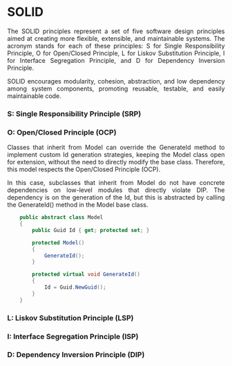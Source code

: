 # SOLID

<p align="justify">The SOLID principles represent a set of five software design principles aimed at creating more flexible, extensible, and maintainable systems. The acronym stands for each of these principles: S for Single Responsibility Principle, O for Open/Closed Principle, L for Liskov Substitution Principle, I for Interface Segregation Principle, and D for Dependency Inversion Principle.</p>
<p align="justify">SOLID encourages modularity, cohesion, abstraction, and low dependency among system components, promoting reusable, testable, and easily maintainable code.</p>

### S: Single Responsibility Principle (SRP)

### O: Open/Closed Principle (OCP)
<p align="justify"> Classes that inherit from Model can override the GenerateId method to implement custom Id generation strategies, keeping the Model class open for extension, without the need to directly modify the base class. Therefore, this model respects the Open/Closed Principle (OCP). </p>
<p align="justify">In this case, subclasses that inherit from Model do not have concrete dependencies on low-level modules that directly violate DIP. The dependency is on the generation of the Id, but this is abstracted by calling the GenerateId() method in the Model base class.</p>

```c#
    public abstract class Model
    {
        public Guid Id { get; protected set; }

        protected Model()
        {
            GenerateId();
        }

        protected virtual void GenerateId()
        {
            Id = Guid.NewGuid();
        }
    }
```


### L: Liskov Substitution Principle (LSP)

### I: Interface Segregation Principle (ISP)

### D: Dependency Inversion Principle (DIP)
